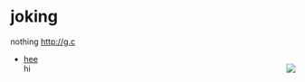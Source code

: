 # joking
nothing 
http://g.c
- [hee](http://apphack.cn/tab.htm)  
<img src="http://apphack.cn/tab.htm#1.jpg" align="right"  />hi



